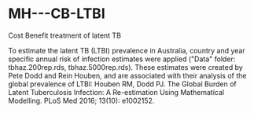 # MH---CB-LTBI
Cost Benefit treatment of latent TB

To estimate the latent TB (LTBI) prevalence in Australia, country and year specific annual risk of infection estimates were applied ("Data" folder: tbhaz.200rep.rds, tbhaz.5000rep.rds).
These estimates were created by Pete Dodd and Rein Houben, and are associated with their analysis of the global prevalence of LTBI: 
Houben RM, Dodd PJ. The Global Burden of Latent Tuberculosis Infection: A Re-estimation Using Mathematical Modelling. PLoS Med 2016; 13(10): e1002152.
